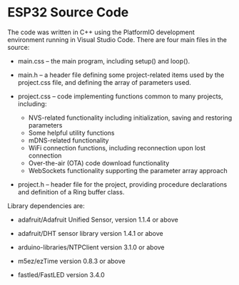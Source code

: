 # ESP32 Source Code

The code was written in C++ using the PlatformIO development environment running in Visual Studio Code. 
There are four main files in the source:

* main.css – the main program, including setup() and loop().
 
* main.h – a header file defining some project-related items used by the project.css file, and defining the array of parameters used.

* project.css – code implementing functions common to many projects, including:

  *	NVS-related functionality including initialization, saving and restoring parameters
  *	Some helpful utility functions
  * mDNS-related functionality
  *	WiFi connection functions, including reconnection upon lost connection
  *	Over-the-air (OTA) code download functionality
  *	WebSockets functionality supporting the parameter array approach

* project.h – header file for the project, providing procedure declarations and definition of a Ring buffer class.

Library dependencies are:

* adafruit/Adafruit Unified Sensor, version 1.1.4 or above

* adafruit/DHT sensor library version 1.4.1 or above

*	arduino-libraries/NTPClient version 3.1.0 or above

*	m5ez/ezTime version 0.8.3 or above

*	fastled/FastLED version 3.4.0
